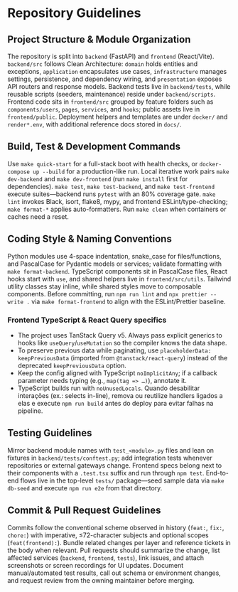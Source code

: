# Repository Guidelines

## Project Structure & Module Organization
The repository is split into `backend` (FastAPI) and `frontend` (React/Vite). `backend/src` follows Clean Architecture: `domain` holds entities and exceptions, `application` encapsulates use cases, `infrastructure` manages settings, persistence, and dependency wiring, and `presentation` exposes API routers and response models. Backend tests live in `backend/tests`, while reusable scripts (seeders, maintenance) reside under `backend/scripts`. Frontend code sits in `frontend/src` grouped by feature folders such as `components/users`, `pages`, `services`, and `hooks`; public assets live in `frontend/public`. Deployment helpers and templates are under `docker/` and `render*.env`, with additional reference docs stored in `docs/`.

## Build, Test & Development Commands
Use `make quick-start` for a full-stack boot with health checks, or `docker-compose up --build` for a production-like run. Local iterative work pairs `make dev-backend` and `make dev-frontend` (run `make install` first for dependencies). `make test`, `make test-backend`, and `make test-frontend` execute suites—backend runs `pytest` with an 80% coverage gate. `make lint` invokes Black, isort, flake8, mypy, and frontend ESLint/type-checking; `make format-*` applies auto-formatters. Run `make clean` when containers or caches need a reset.

## Coding Style & Naming Conventions
Python modules use 4-space indentation, snake_case for files/functions, and PascalCase for Pydantic models or services; validate formatting with `make format-backend`. TypeScript components sit in PascalCase files, React hooks start with `use`, and shared helpers live in `frontend/src/utils`. Tailwind utility classes stay inline, while shared styles move to composable components. Before committing, run `npm run lint` and `npx prettier --write .` via `make format-frontend` to align with the ESLint/Prettier baseline.

### Frontend TypeScript & React Query specifics
- The project uses TanStack Query v5. Always pass explicit generics to hooks like `useQuery`/`useMutation` so the compiler knows the data shape.
- To preserve previous data while paginating, use `placeholderData: keepPreviousData` (imported from `@tanstack/react-query`) instead of the deprecated `keepPreviousData` option.
- Keep the config aligned with TypeScript `noImplicitAny`; if a callback parameter needs typing (e.g., `map(tag => …)`), annotate it.
- TypeScript builds run with `noUnusedLocals`. Quando desabilitar interações (ex.: selects in-line), remova ou reutilize handlers ligados a elas e execute `npm run build` antes do deploy para evitar falhas na pipeline.

## Testing Guidelines
Mirror backend module names with `test_<module>.py` files and lean on fixtures in `backend/tests/conftest.py`; add integration tests whenever repositories or external gateways change. Frontend specs belong next to their components with a `.test.tsx` suffix and run through `npm test`. End-to-end flows live in the top-level `tests/` package—seed sample data via `make db-seed` and execute `npm run e2e` from that directory.

## Commit & Pull Request Guidelines
Commits follow the conventional scheme observed in history (`feat:`, `fix:`, `chore:`) with imperative, ≤72-character subjects and optional scopes (`feat(frontend):`). Bundle related changes per layer and reference tickets in the body when relevant. Pull requests should summarize the change, list affected services (`backend`, `frontend`, `tests`), link issues, and attach screenshots or screen recordings for UI updates. Document manual/automated test results, call out schema or environment changes, and request review from the owning maintainer before merging.
